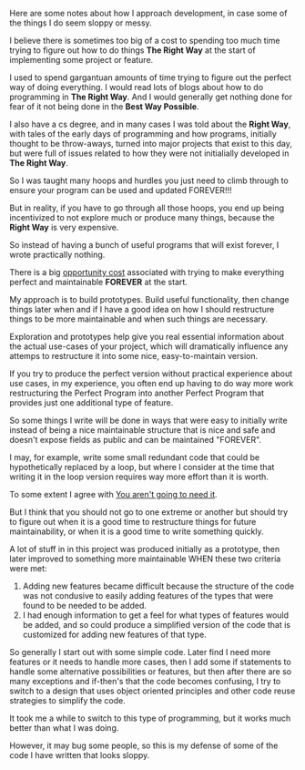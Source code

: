 Here are some notes about how I approach development, in case some of the things I do seem sloppy or messy.

I believe there is sometimes too big of a cost to spending too much time trying to figure out how to do things **The Right Way** at the start of implementing some project or feature.

I used to spend gargantuan amounts of time trying to figure out the perfect way of doing everything. I would read lots of blogs about how to do programming in **The Right Way**. And I would generally get nothing done for fear of it not being done in the **Best Way Possible**.

I also have a cs degree, and in many cases I was told about the **Right Way**, with tales of the early days of programming and how programs, initially thought to be throw-aways, turned into major projects that exist to this day, but were full of issues related to how they were not initialially developed in **The Right Way**.

So I was taught many hoops and hurdles you just need to climb through to ensure your program can be used and updated FOREVER!!!

But in reality, if you have to go through all those hoops, you end up being incentivized to not explore much or produce many things, because the **Right Way** is very expensive.

So instead of having a bunch of useful programs that will exist forever, I wrote practically nothing.

There is a big [opportunity cost](https://en.wikipedia.org/wiki/Opportunity_cost) associated with trying to make everything perfect and maintainable **FOREVER** at the start.

My approach is to build prototypes. Build useful functionality, then change things later when and if I have a good idea on how I should restructure things to be more maintainable and when such things are necessary.

Exploration and prototypes help give you real essential information about the actual use-cases of your project, which will dramatically influence any attemps to restructure it into some nice, easy-to-maintain version.

If you try to produce the perfect version without practical experience about use cases, in my experience, you often end up having to do way more work restructuring the Perfect Program into another Perfect Program that provides just one additional type of feature.

So some things I write will be done in ways that were easy to initially write instead of being a nice maintainable structure that is nice and safe and doesn't expose fields as public and can be maintained "FOREVER".

I may, for example, write some small redundant code that could be hypothetically replaced by a loop, but where I consider at the time that writing it in the loop version requires way more effort than it is worth.

To some extent I agree with [You aren't going to need it](https://www.martinfowler.com/bliki/Yagni.html).

But I think that you should not go to one extreme or another but should try to figure out when it is a good time to restructure things for future maintainability, or when it is a good time to write something quickly.

A lot of stuff in in this project was produced initially as a prototype, then later improved to something more maintainable WHEN these two criteria were met:

1. Adding new features became difficult because the structure of the code was not condusive to easily adding features of the types that were found to be needed to be added.
1. I had enough information to get a feel for what types of features would be added, and so could produce a simplified version of the code that is customized for adding new features of that type.

So generally I start out with some simple code. Later find I need more features or it needs to handle more cases, then I add some if statements to handle some alternative possibilities or features, but then after there are so many exceptions and if-then's that the code becomes confusing, I try to switch to a design that uses object oriented principles and other code reuse strategies to simplify the code.

It took me a while to switch to this type of programming, but it works much better than what I was doing.

However, it may bug some people, so this is my defense of some of the code I have written that looks sloppy.